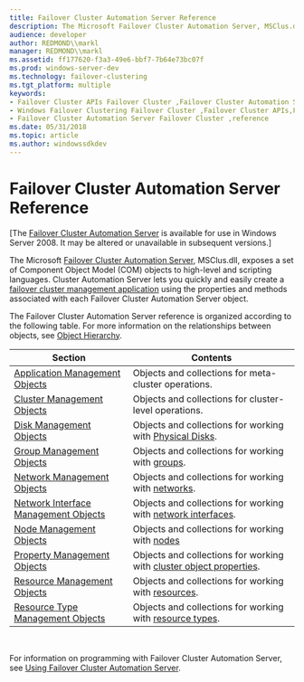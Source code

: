 ```yaml
---
title: Failover Cluster Automation Server Reference
description: The Microsoft Failover Cluster Automation Server, MSClus.dll, exposes a set of Component Object Model (COM) objects to high-level and scripting languages.
audience: developer
author: REDMOND\\markl
manager: REDMOND\\markl
ms.assetid: ff177620-f3a3-49e6-bbf7-7b64e73bc07f
ms.prod: windows-server-dev
ms.technology: failover-clustering
ms.tgt_platform: multiple
keywords:
- Failover Cluster APIs Failover Cluster ,Failover Cluster Automation Server reference
- Windows Failover Clustering Failover Cluster ,Failover Cluster APIs,Failover Cluster Automation Server reference
- Failover Cluster Automation Server Failover Cluster ,reference
ms.date: 05/31/2018
ms.topic: article
ms.author: windowssdkdev
---
```


# Failover Cluster Automation Server Reference

\[The [Failover Cluster Automation Server](https://msdn.microsoft.com/library/aa372940) is available for use in Windows Server 2008. It may be altered or unavailable in subsequent versions.\]

The Microsoft [Failover Cluster Automation Server](https://msdn.microsoft.com/library/aa372940), MSClus.dll, exposes a set of Component Object Model (COM) objects to high-level and scripting languages. Cluster Automation Server lets you quickly and easily create a [failover cluster management application](cluster-management-applications.md) using the properties and methods associated with each Failover Cluster Automation Server object.

The Failover Cluster Automation Server reference is organized according to the following table. For more information on the relationships between objects, see [Object Hierarchy](object-hierarchy.md).



| Section                                                                          | Contents                                                                                             |
|----------------------------------------------------------------------------------|------------------------------------------------------------------------------------------------------|
| [Application Management Objects](application-management-objects.md)             | Objects and collections for meta-cluster operations.                                                 |
| [Cluster Management Objects](cluster-management-objects.md)                     | Objects and collections for cluster-level operations.                                                |
| [Disk Management Objects](disk-management-objects.md)                           | Objects and collections for working with [Physical Disks](physical-disk.md).                        |
| [Group Management Objects](group-management-objects.md)                         | Objects and collections for working with [groups](groups.md).                                       |
| [Network Management Objects](network-management-objects.md)                     | Objects and collections for working with [networks](networks.md).                                   |
| [Network Interface Management Objects](network-interface-management-objects.md) | Objects and collections for working with [network interfaces](network-interfaces.md).               |
| [Node Management Objects](node-management-objects.md)                           | Objects and collections for working with [nodes](nodes.md)                                          |
| [Property Management Objects](property-management-objects.md)                   | Objects and collections for working with [cluster object properties](cluster-object-properties.md). |
| [Resource Management Objects](resource-management-objects.md)                   | Objects and collections for working with [resources](resources.md).                                 |
| [Resource Type Management Objects](resource-type-management-objects.md)         | Objects and collections for working with [resource types](resource-types.md).                       |



 

For information on programming with Failover Cluster Automation Server, see [Using Failover Cluster Automation Server](using-cluster-automation-server.md).

 

 




